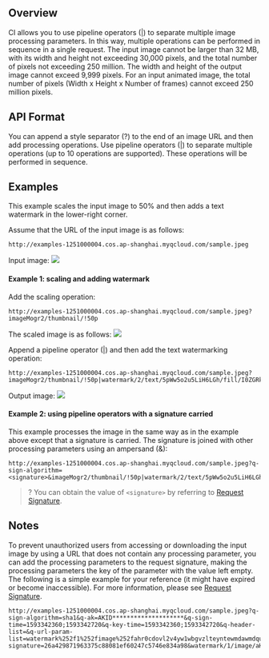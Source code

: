 ## Overview
CI allows you to use pipeline operators (|) to separate multiple image processing parameters. In this way, multiple operations can be performed in sequence in a single request. The input image cannot be larger than 32 MB, with its width and height not exceeding 30,000 pixels, and the total number of pixels not exceeding 250 million. The width and height of the output image cannot exceed 9,999 pixels. For an input animated image, the total number of pixels (Width x Height x Number of frames) cannot exceed 250 million pixels.

## API Format
You can append a style separator (?) to the end of an image URL and then add processing operations. Use pipeline operators (|) to separate multiple operations (up to 10 operations are supported). These operations will be performed in sequence.

## Examples


This example scales the input image to 50% and then adds a text watermark in the lower-right corner.


Assume that the URL of the input image is as follows:
```plaintext
http://examples-1251000004.cos.ap-shanghai.myqcloud.com/sample.jpeg
```

Input image: 
![](https://main.qcloudimg.com/raw/52e4147a6febbc589505c67973edb394.png)

#### Example 1: scaling and adding watermark

Add the scaling operation:

```plaintext
http://examples-1251000004.cos.ap-shanghai.myqcloud.com/sample.jpeg?imageMogr2/thumbnail/!50p
```

The scaled image is as follows:
![](https://main.qcloudimg.com/raw/f6ab90d8bb2cc1faa1aa3467216c450d.jpg)

Append a pipeline operator (|) and then add the text watermarking operation:

```plaintext
http://examples-1251000004.cos.ap-shanghai.myqcloud.com/sample.jpeg?imageMogr2/thumbnail/!50p|watermark/2/text/5pWw5o2u5LiH6LGh/fill/I0ZGRkZGRg==/fontsize/30/dx/20/dy/20
```

Output image: 
![](https://qcloudimg.tencent-cloud.cn/raw/ce36156b56c10d1438e755aadfc2744d.jpg)

#### Example 2: using pipeline operators with a signature carried

This example processes the image in the same way as in the example above except that a signature is carried. The signature is joined with other processing parameters using an ampersand (&):

```plaintext
http://examples-1251000004.cos.ap-shanghai.myqcloud.com/sample.jpeg?q-sign-algorithm=<signature>&imageMogr2/thumbnail/!50p|watermark/2/text/5pWw5o2u5LiH6LGh/fill/I0ZGRkZGRg==/fontsize/30/dx/20/dy/20
```

>? You can obtain the value of `<signature>` by referring to [Request Signature](https://intl.cloud.tencent.com/document/product/436/7778).
>

## Notes

To prevent unauthorized users from accessing or downloading the input image by using a URL that does not contain any processing parameter, you can add the processing parameters to the request signature, making the processing parameters the key of the parameter with the value left empty. The following is a simple example for your reference (it might have expired or become inaccessible). For more information, please see [Request Signature](https://intl.cloud.tencent.com/document/product/436/14114).


```plaintext
http://examples-1251000004.cos.ap-shanghai.myqcloud.com/sample.jpeg?q-sign-algorithm=sha1&q-ak=AKID********************&q-sign-time=1593342360;1593342720&q-key-time=1593342360;1593342720&q-header-list=&q-url-param-list=watermark%252f1%252fimage%252fahr0cdovl2v4yw1wbgvzlteyntewmdawmdqucgljc2gubxlxy2xvdwquy29tl3nodwl5aw4uanbn%252fgravity%252fsoutheast&q-signature=26a429871963375c88081ef60247c5746e834a98&watermark/1/image/aHR0cDovL2V4YW1wbGVzLTEyNTEwMDAwMDQucGljc2gubXlxY2xvdWQuY29tL3NodWl5aW4uanBn/gravity/southeast
```

